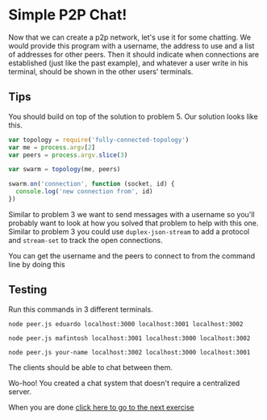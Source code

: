 # Simple P2P Chat!

Now that we can create a p2p network, let's use it for some chatting. We would provide this program with a username,
the address to use and a list of addresses for other peers. Then it should indicate when connections are established
(just like the past example), and whatever a user write in his terminal, should be shown in the other users' terminals.

## Tips

You should build on top of the solution to problem 5. Our solution looks like this.

```js
var topology = require('fully-connected-topology')
var me = process.argv[2]
var peers = process.argv.slice(3)

var swarm = topology(me, peers)

swarm.on('connection', function (socket, id) {
  console.log('new connection from', id)
})
```

Similar to problem 3 we want to send messages with a username so you'll probably want to look at how
you solved that problem to help with this one. Similar to problem 3 you could use `duplex-json-stream`
to add a protocol and `stream-set` to track the open connections.

You can get the username and the peers to connect to from the command line by doing this

## Testing

Run this commands in 3 different terminals.

```
node peer.js eduardo localhost:3000 localhost:3001 localhost:3002
```

```
node peer.js mafintosh localhost:3001 localhost:3000 localhost:3002
```

```
node peer.js your-name localhost:3002 localhost:3000 localhost:3001
```

The clients should be able to chat between them.

Wo-hoo! You created a chat system that doesn't require a centralized server.

When you are done [click here to go to the next exercise](07.md)